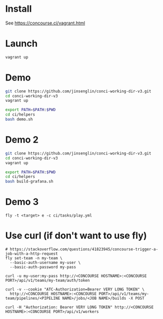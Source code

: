 # Install

See https://concourse.ci/vagrant.html

# Launch

```bash
vagrant up
```

# Demo

```bash
git clone https://github.com/jinsenglin/conci-working-dir-v3.git
cd conci-working-dir-v3
vagrant up

export PATH=$PATH:$PWD
cd ci/helpers
bash demo.sh
```

# Demo 2

```bash
git clone https://github.com/jinsenglin/conci-working-dir-v3.git
cd conci-working-dir-v3
vagrant up

export PATH=$PATH:$PWD
cd ci/helpers
bash build-grafana.sh
```

# Demo 3

```
fly -t <target> e -c ci/tasks/play.yml 
```

# Use curl (if don't want to use fly)

```
# https://stackoverflow.com/questions/41823945/concourse-trigger-a-job-with-a-http-request
fly set-team -n my-team \
  --basic-auth-username my-user \
  --basic-auth-password my-pass
  
curl -u my-user:my-pass http://<CONCOURSE HOSTNAME>:<CONCOURSE PORT>/api/v1/teams/my-team/auth/token

curl -v --cookie "ATC-Authorization=Bearer VERY LONG TOKEN" \
  http://<CONCOURSE HOSTNAME>:<CONCOURSE PORT>/api/v1/teams/my-team/pipelines/<PIPELINE NAME>/jobs/<JOB NAME>/builds -X POST

curl -H "Authorization: Bearer VERY LONG TOKEN" http://<CONCOURSE HOSTNAME>:<CONCOURSE PORT>/api/v1/workers
```
